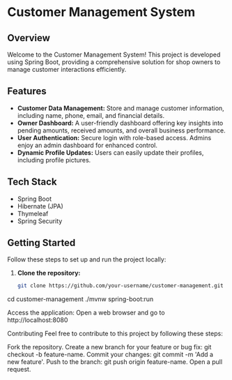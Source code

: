 # Customer Management System

## Overview

Welcome to the Customer Management System! This project is developed using Spring Boot, providing a comprehensive solution for shop owners to manage customer interactions efficiently.

## Features

- **Customer Data Management:** Store and manage customer information, including name, phone, email, and financial details.
- **Owner Dashboard:** A user-friendly dashboard offering key insights into pending amounts, received amounts, and overall business performance.
- **User Authentication:** Secure login with role-based access. Admins enjoy an admin dashboard for enhanced control.
- **Dynamic Profile Updates:** Users can easily update their profiles, including profile pictures.

## Tech Stack

- Spring Boot
- Hibernate (JPA)
- Thymeleaf
- Spring Security

## Getting Started

Follow these steps to set up and run the project locally:

1. **Clone the repository:**
   ```bash
   git clone https://github.com/your-username/customer-management.git

cd customer-management
./mvnw spring-boot:run

Access the application:
Open a web browser and go to http://localhost:8080

Contributing
Feel free to contribute to this project by following these steps:

Fork the repository.
Create a new branch for your feature or bug fix: git checkout -b feature-name.
Commit your changes: git commit -m 'Add a new feature'.
Push to the branch: git push origin feature-name.
Open a pull request.
